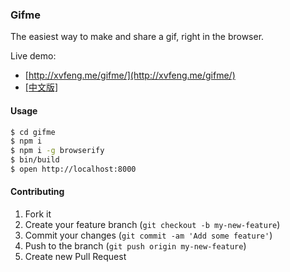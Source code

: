 ### Gifme
The easiest way to make and share a gif, right in the browser.

Live demo:
* [http://xvfeng.me/gifme/](http://xvfeng.me/gifme/)
* [[中文版]](http://xvfeng.me/gifme/cn.html)

#### Usage
```bash
$ cd gifme
$ npm i
$ npm i -g browserify
$ bin/build
$ open http://localhost:8000
```

#### Contributing

1. Fork it
2. Create your feature branch (`git checkout -b my-new-feature`)
3. Commit your changes (`git commit -am 'Add some feature'`)
4. Push to the branch (`git push origin my-new-feature`)
5. Create new Pull Request